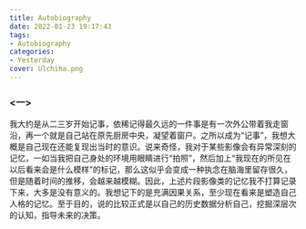 ```yaml
---
title: Autobiography
date: 2022-01-23 19:17:43
tags:
- Autobiography
categories:
- Yesterday
cover: Ulchiha.png
---
```






### <一> 

​    我大约是从二三岁开始记事，依稀记得最久远的一件事是有一次外公带着我走窗沿，再一个就是自己站在原先厨房中央，凝望着窗户。之所以成为“记事”，我想大概是自己现在还能复现出当时的意识。说来奇怪，我对于某些影像会有异常深刻的记忆，一如当我把自己身处的环境用眼睛进行“拍照”，然后加上“我现在的所见在以后看来会是什么模样”的标记，那么这似乎会变成一种执念在脑海里留存很久，但是随着时间的推移，会越来越模糊。因此，上述片段影像类的记忆我不打算记录下来，大多是没有意义的。我想记下的是充满因果关系，至少现在看来是塑造自己人格的记忆。至于目的，说的比较正式是以自己的历史数据分析自己，挖掘深层次的认知，指导未来的决策。

